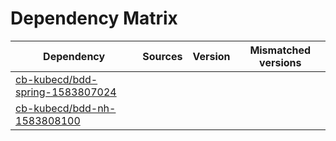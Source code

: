 # Dependency Matrix

Dependency | Sources | Version | Mismatched versions
---------- | ------- | ------- | -------------------
[cb-kubecd/bdd-spring-1583807024](https://github.com/cb-kubecd/bdd-spring-1583807024.git) |  | []() | 
[cb-kubecd/bdd-nh-1583808100](https://github.com/cb-kubecd/bdd-nh-1583808100.git) |  | []() | 
